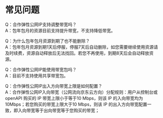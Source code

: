 # 常见问题

Q：合作弹性公网IP支持调整带宽吗？</br>
A：包年包月的资源目前支持提升带宽，不支持降低带宽。

Q：为什么包年包月资源到期了也不能删除？</br>
A：包年包月资源到期1天后停服，停服7天后自动删除，如您需要继续使用资源请及时续费，资源自动释放后无法找回。若您不再使用，到期8天后会自动释放资源。

Q：合作弹性公网IP能使用带宽包吗？</br>
A：目前不支持使用共享带宽包。

Q：合作弹性公网IP出入方向带宽上限是如何配置？</br>
A：合作弹性公网IP入向带宽（公网流向京东云方向）分配规则：用户从控制台或 openAPI 购买的 IP 带宽上限小于等于10 Mbps，则该 IP 的入向带宽均为10Mbps；若您购买的带宽上限大于10 Mbps，则该 IP 的出入方向带宽配置一致，即入向带宽等于出向带宽等于您购买的带宽；
